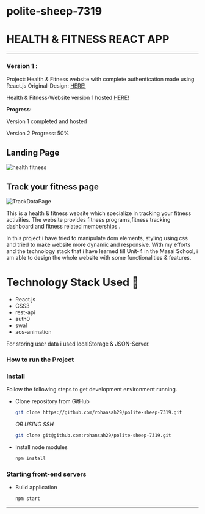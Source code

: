 # polite-sheep-7319
  
# HEALTH & FITNESS REACT APP
 
-----
### Version 1 : 
Project: Health & Fitness website with complete authentication made using React.js
Original-Design: [HERE!](https://www.behance.net/gallery/78953297/Health-Fitness-Mobile-App-UI-UX-Kit?tracking_source=search_projects%7Chealth+fitness)

Health & Fitness-Website version 1 hosted [HERE!](https://healthfitness1reactapp.netlify.app/)

**Progress:**

Version 1 completed and hosted

Version 2 Progress: 50%


## Landing Page
![health fitness](https://github.com/rohansah29/polite-sheep-7319/assets/119648587/548ca961-afd8-44c4-910a-5d0c73896b1b)

## Track your fitness page
![TrackDataPage](https://raw.githubusercontent.com/rohansah29/polite-sheep-7319/main/src/assets/img/TrackDataPage.png)

This is a health & fitness website which specialize in tracking your fitness activities. The website provides fitness programs,fitness tracking dashboard and fitness related memberships .

In this project i have tried to manipulate dom elements, styling using css and tried to make website more dynamic and responsive. With my efforts and the technology stack that i have learned till Unit-4 in the Masai School, i am able to design the whole website with some functionalities & features.


# Technology Stack Used 🌟
* React.js
* CSS3
* rest-api
* auth0
* swal
* aos-animation

For storing user data i used localStorage & JSON-Server.

### How to run the Project
### Install

Follow the following steps to get development environment running.

* Clone repository from GitHub

  ```bash
  git clone https://github.com/rohansah29/polite-sheep-7319.git
  ```

   _OR USING SSH_

  ```bash
  git clone git@github.com:rohansah29/polite-sheep-7319.git
  ```

* Install node modules

   ```bash
   npm install
   ```


### Starting front-end servers

* Build application

  ```bash
  npm start
  ```
---
